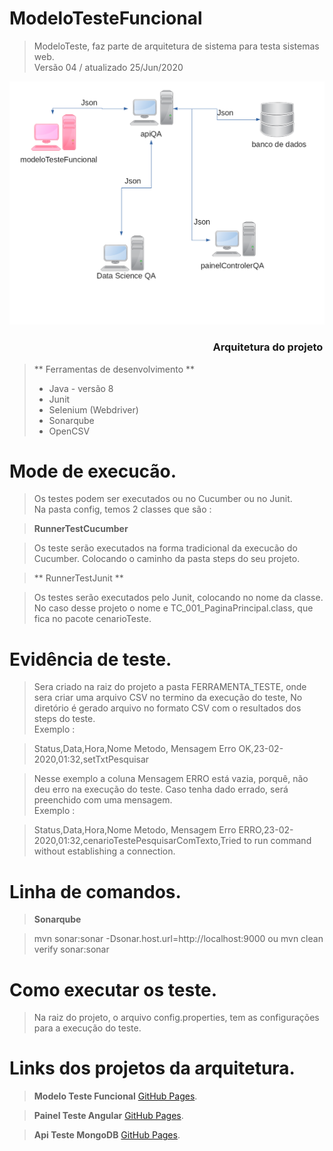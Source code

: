 # ModeloTesteFuncional

> ModeloTeste, faz parte de arquitetura de sistema para testa sistemas web.</br> 
> Versão 04 / atualizado 25/Jun/2020

![Semantic description of image](./diagrama.png)</p>
<h3> &nbsp;&nbsp;&nbsp;&nbsp;&nbsp;&nbsp;&nbsp;&nbsp;&nbsp;&nbsp;&nbsp;&nbsp;&nbsp;
&nbsp;&nbsp;&nbsp;&nbsp;&nbsp;&nbsp;&nbsp;&nbsp;&nbsp;&nbsp;&nbsp;&nbsp;&nbsp;
&nbsp;&nbsp;&nbsp;&nbsp;&nbsp;&nbsp;&nbsp;&nbsp;&nbsp;&nbsp;&nbsp;&nbsp;&nbsp;
&nbsp;&nbsp;&nbsp;&nbsp;&nbsp;&nbsp;&nbsp;&nbsp;&nbsp;&nbsp;&nbsp;&nbsp;&nbsp;
&nbsp;&nbsp;&nbsp;&nbsp;&nbsp;&nbsp;&nbsp;&nbsp;&nbsp;&nbsp;&nbsp;&nbsp;&nbsp;
&nbsp;&nbsp;&nbsp;&nbsp;&nbsp;&nbsp;&nbsp;&nbsp;&nbsp;&nbsp;&nbsp;&nbsp;&nbsp;
 Arquitetura do projeto </h3>

> ** Ferramentas de desenvolvimento ** </br>
> * Java - versão 8
> * Junit
> * Selenium (Webdriver)
> * Sonarqube
> * OpenCSV </br>

# Mode de execucão.

> 	Os testes podem ser executados ou no Cucumber ou no Junit. </br>
> 	Na pasta config, temos 2 classes que são :

> __RunnerTestCucumber__ </br>

> 	Os teste serão executados na forma tradicional da execucão do Cucumber.
> 	Colocando o caminho da pasta steps do seu projeto.
	
> ** RunnerTestJunit ** </br>

> 	Os testes serão executados pelo Junit, colocando no nome da classe.
> 	No caso desse projeto o nome e TC_001_PaginaPrincipal.class, que fica no pacote cenarioTeste.

# Evidência de teste.

> 	Sera criado na raiz do projeto a pasta FERRAMENTA_TESTE, onde sera criar uma arquivo CSV no termino da execução do teste,
> 	No diretório é gerado arquivo no formato CSV com o resultados dos steps do teste.</br>
> 	Exemplo :

> 	Status,Data,Hora,Nome Metodo, Mensagem Erro
> 	OK,23-02-2020,01:32,setTxtPesquisar  

> 	Nesse exemplo a coluna Mensagem ERRO está vazia, porquê, não deu erro na execução do teste.
> 	Caso tenha dado errado, será preenchido com uma mensagem. </br>
> 	Exemplo : 

> 	Status,Data,Hora,Nome Metodo, Mensagem Erro
> 	ERRO,23-02-2020,01:32,cenarioTestePesquisarComTexto,Tried to run command without establishing a connection.


# Linha de comandos.

> __Sonarqube__ </br>

> 	mvn sonar:sonar -Dsonar.host.url=http://localhost:9000
> 	ou
> 	mvn clean verify sonar:sonar

# Como executar os teste.

> 	Na raiz do projeto, o arquivo config.properties, tem as configurações para a execução do teste.


# Links dos projetos da arquitetura.
> __Modelo Teste Funcional__
> [GitHub Pages](https://github.com/marcosregato/modeloTesteFuncional).</br>

> __Painel Teste Angular__
> [GitHub Pages](https://github.com/marcosregato/painelTesteAngular).</br>

> __Api Teste MongoDB__
> [GitHub Pages](https://github.com/marcosregato/apiTesteMongoDB).</br>
